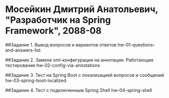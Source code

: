 # Мосейкин Дмитрий Анатольевич, "Разработчик на Spring Framework", 2088-08

##Задание 1. Вывод вопросов и вариантов ответов hw-01-questions-and-answers-list

##Задание 2. Замена xml-конфигурации на аннотации. Работающее тестирование hw-02-config-via-annotations

##Задание 3. Тест на Spring Boot с локализацией вопросов и сообщений hw-03-spring-boot-localized

##Задание 4. Тест с подключенным Spring Shell hw-04-spring-shell
